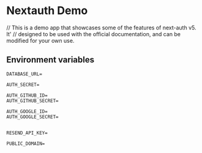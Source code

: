 # Nextauth Demo

// This is a demo app that showcases some of the features of next-auth v5. It'
// designed to be used with the official documentation, and can be modified for your own use.

## Environment variables

```
DATABASE_URL=

AUTH_SECRET=

AUTH_GITHUB_ID=
AUTH_GITHUB_SECRET=

AUTH_GOOGLE_ID=
AUTH_GOOGLE_SECRET=


RESEND_API_KEY=

PUBLIC_DOMAIN=
```
